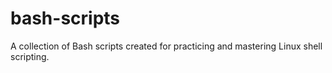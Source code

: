# bash-scripts
A collection of Bash scripts created for practicing and mastering Linux shell scripting.
